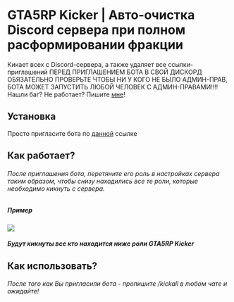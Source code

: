# GTA5RP Kicker | Авто-очистка Discord сервера при полном расформировании фракции
Кикает всех с Discord-сервера, а также удаляет все ссылки-приглашений
ПЕРЕД ПРИГЛАШЕНИЕМ БОТА В СВОЙ ДИСКОРД ОБЯЗАТЕЛЬНО ПРОВЕРЬТЕ ЧТОБЫ НИ У КОГО НЕ БЫЛО АДМИН-ПРАВ, БОТА МОЖЕТ ЗАПУСТИТЬ ЛЮБОЙ ЧЕЛОВЕК С АДМИН-ПРАВАМИ!!!!
Нашли баг? Не работает? Пишите  [мне](https://vk.com/TuSESH)! 
## Установка
Просто пригласите бота по [данной](https://discord.com/api/oauth2/authorize?client_id=679694458811318319&permissions=8&redirect_uri=http%3A%2F%2Fdiscordbot.gta5rp.com%2F&scope=bot) ссылке

## Как работает?
###### После приглашения бота, перетяните его роль в настройках сервера таким образом, чтобы снизу находились все те роли, которые необходимо кикнуть с сервера.
##### Пример
![](https://i.imgur.com/ufMIl6g.png)
##### Будут кикнуты все кто находится ниже роли GTA5RP Kicker



## Как использовать?

###### После того как Вы пригласили бота - пропишите /kickall в любом чате и ожидайте!

